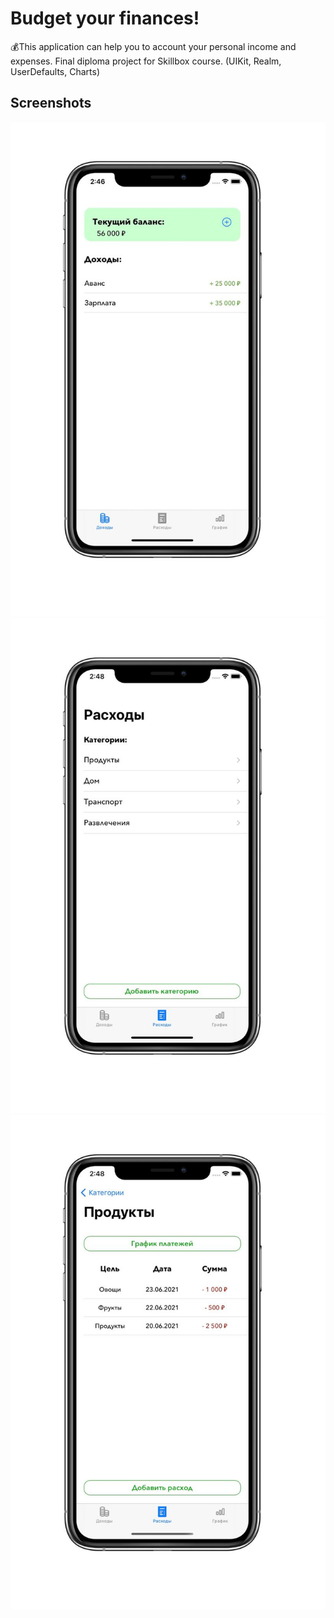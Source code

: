 # Budget your finances!
💰This application can help you to account your personal income and expenses.
Final diploma project for Skillbox course. (UIKit, Realm, UserDefaults, Charts)


## Screenshots
![alt text](Screenshots/image1.png "Главный экран")![alt text](Screenshots/image2.png "Главный экран")![alt text](Screenshots/image3.png "Главный экран")
